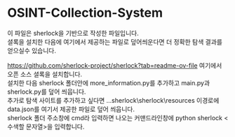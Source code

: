 # OSINT-Collection-System

이 파일은 sherlock을 기반으로 작성한 파일입니다.  
셜록을 설치한 다음에 여기에서 제공하는 파일로 덮어씌운다면 더 정확한 탐색 결과를 얻으실수 있습니다.   

https://github.com/sherlock-project/sherlock?tab=readme-ov-file 여기에서 오픈 소스 셜록을 설치합니다.   
설치한 다음 sherlock 폴더안에 more_information.py를 추가하고 main.py과sherlock.py를 덮어 씌웁니다.  
추가로 탐색 사이트를 추가하고 싶다면 ...sherlock\sherlock\resources 이경로에 data.json를 여기서 제공한 파일로 덮어 씌웁니다.  
sherlock 폴더 주소창에 cmd라 입력하면 나오는 커맨드라인창에 python sherlock <수색할 문자열>을 입력합니다.  
